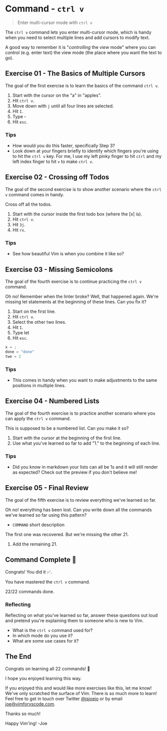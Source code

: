 # Command - `ctrl v`

> Enter multi-cursor mode with `ctrl v`

The `ctrl v` command lets you enter multi-cursor mode, which is handy when you need to select multiple lines and add cursors to modify text.

A good way to remember it is "*controlling* the *view* mode" where you can control (e.g. enter text) the view mode (the place where you want the text to go).

## Exercise 01  - The Basics of Multiple Cursors

The goal of the first exercise is to learn the basics of the command `ctrl v`.

1. Start with the cursor on the "a" in "apples".
2. Hit `ctrl v`.
3. Move down with `j` until all four lines are selected.
4. Hit `I`.
5. Type -
6. Hit `esc`.

<!-- Text for exercise starts

Shopping List
apples
bananas
carrots
celery

Text for exercise ends -->

### Tips

- How would you do this faster, specifically Step 3?
- Look down at your fingers briefly to identify which fingers you're using to hit the `ctrl v` key. For me, I use my left pinky finger to hit `ctrl` and my left index finger to hit `v` to make `ctrl v`.

## Exercise 02 - Crossing off Todos

The goal of the second exercise is to show another scenario where the `ctrl v` command comes in handy.

Cross off all the todos.

1. Start with the cursor inside the first todo box (where the [x] is).
2. Hit `ctrl v`.
3. Hit `3j`.
4. Hit `rx`.

<!-- Text for exercise starts

Todo List
- [ ] Download VSCode
- [ ] Download Vim extension
- [ ] Learn Vim
- [ ] Excel in the world

Text for exercise ends -->

### Tips

- See how beautiful Vim is when you combine it like so?

## Exercise 03  - Missing Semicolons

The goal of the fourth exercise is to continue practicing the `ctrl v` command.

Oh no! Remember when the linter broke? Well, that happened again. We're missing let statements at the beginning of these lines. Can you fix it?

1. Start on the first line.
2. Hit `ctrl v`.
3. Select the other two lines.
4. Hit `I`.
5. Type let
6. Hit `esc`.

<!-- Text for exercise starts -->

```javascript
x = ;
done = "done"
two = 2
```

<!-- Text for exercise ends -->

### Tips

- This comes in handy when you want to make adjustments to the same positions in multiple lines.

## Exercise 04 - Numbered Lists

The goal of the fourth exercise is to practice another scenario where you can apply the `ctrl v` command.

This is supposed to be a numbered list. Can you make it so?

1. Start with the cursor at the beginning of the first line.
2. Use what you've learned so far to add "1." to the beginning of each line.

<!-- Text for exercise starts

Do this first
Then this.
After that, do this.
Then this.

Text for exercise ends -->

### Tips

- Did you know in markdown your lists can all be 1s and it will still render as expected? Check out the preview if you don't believe me!

## Exercise 05 - Final Review

The goal of the fifth exercise is to review everything we've learned so far.

Oh no! everything has been lost. Can you write down all the commands we've learned so far using this pattern?

- `COMMAND` short description

The first one was recovered. But we're missing the other 21.

1. Add the remaining 21.

<!-- Text for exercise starts

- `h` move left toward the *house*v

Text for exercise ends -->

## Command Complete 🎉

Congrats! You did it ✅.

You have mastered the `ctrl v` command.

22/22 commands done.

### Reflecting

Reflecting on what you've learned so far, answer these questions out loud and pretend you're explaining them to someone who is new to Vim.

- What is the `ctrl v` command used for?
- In which mode do you use it?
- What are some use cases for it?

## The End

Congrats on learning all 22 commands! 🎉

I hope you enjoyed learning this way.

If you enjoyed this and would like more exercises like this, let me know! We've only scratched the surface of Vim. There is so much more to learn! Feel free to get in touch over Twitter [@jsjoeio](https://twitter.com/messages/compose?recipient_id=1567529924&text=Hi!%20I%20wanted%20to%20get%20in%20touch%20about%20your%20Vim%20for%20VSCode%20course.) or by email [joe@vimforvscode.com](mailto:joe@vimforvscode.com).

Thanks so much!

Happy Vim'ing!
-Joe